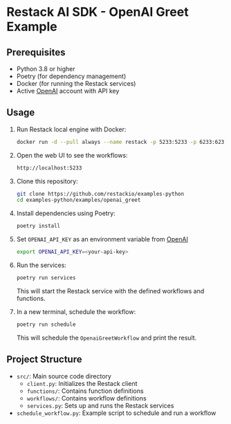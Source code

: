# Restack AI SDK - OpenAI Greet Example

## Prerequisites

- Python 3.8 or higher
- Poetry (for dependency management)
- Docker (for running the Restack services)
- Active [OpenAI](https://platform.openai.com) account with API key


## Usage

1. Run Restack local engine with Docker:
   ```bash
   docker run -d --pull always --name restack -p 5233:5233 -p 6233:6233 -p 7233:7233 ghcr.io/restackio/engine:main
   ```

2. Open the web UI to see the workflows:

   ```bash
   http://localhost:5233
   ```

3. Clone this repository:
   ```bash
   git clone https://github.com/restackio/examples-python
   cd examples-python/examples/openai_greet
   ```

4. Install dependencies using Poetry:
   ```bash
   poetry install
   ```

5. Set `OPENAI_API_KEY` as an environment variable from [OpenAI](https://platform.openai.com)

   ```bash
   export OPENAI_API_KEY=<your-api-key>
   ```

6. Run the services:

   ```bash
   poetry run services
   ```

   This will start the Restack service with the defined workflows and functions.

7. In a new terminal, schedule the workflow:

   ```bash
   poetry run schedule
   ```

   This will schedule the `OpenaiGreetWorkflow` and print the result.

## Project Structure

- `src/`: Main source code directory
  - `client.py`: Initializes the Restack client
  - `functions/`: Contains function definitions
  - `workflows/`: Contains workflow definitions
  - `services.py`: Sets up and runs the Restack services
- `schedule_workflow.py`: Example script to schedule and run a workflow
